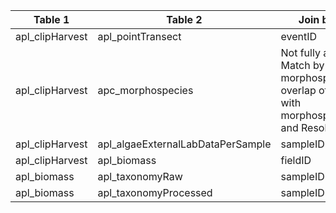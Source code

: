 |Table 1|Table 2|Join by Field(s)|
|---------------|---------------------------------------------------|-------------------------------------------------|
|apl_clipHarvest|apl_pointTransect|eventID|
|apl_clipHarvest|apc_morphospecies|Not fully automatable: Match by siteID and morphospeciesID, and overlap of collectDate with morphospeciesCreated and Resolved dates|
|apl_clipHarvest|apl_algaeExternalLabDataPerSample|sampleID|
|apl_clipHarvest|apl_biomass|fieldID|
|apl_biomass|apl_taxonomyRaw|sampleID|
|apl_biomass|apl_taxonomyProcessed|sampleID|
